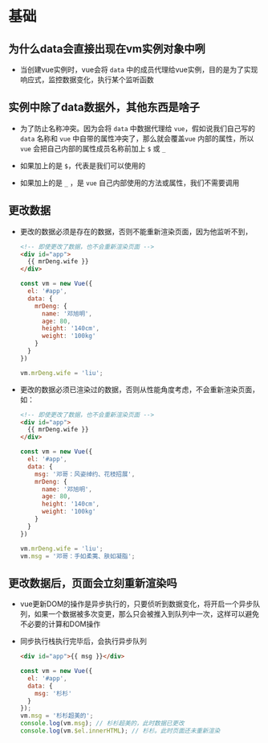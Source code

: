 # 基础

## 为什么data会直接出现在vm实例对象中咧

+ 当创建vue实例时，vue会将 `data` 中的成员代理给vue实例，目的是为了实现响应式，监控数据变化，执行某个监听函数

## 实例中除了data数据外，其他东西是啥子

+ 为了防止名称冲突。因为会将 `data` 中数据代理给 `vue`，假如说我们自己写的 `data` 名称和 `vue` 中自带的属性冲突了，那么就会覆盖`vue` 内部的属性，所以 `vue` 会把自己内部的属性成员名称前加上 `$` 或 `_`&#x20;

+ 如果加上的是 `$`，代表是我们可以使用的

+ 如果加上的是 `_` ，是 `vue` 自己内部使用的方法或属性，我们不需要调用

## 更改数据

+ 更改的数据必须是存在的数据，否则不能重新渲染页面，因为他监听不到，

  ```html
  <!-- 即使更改了数据，也不会重新渲染页面 -->
  <div id="app">
    {{ mrDeng.wife }}
  </div>
  ```

  ```js
  const vm = new Vue({
    el: '#app',
    data: {
      mrDeng: {
        name: '邓旭明',
        age: 80,
        height: '140cm',
        weight: '100kg'
      }
    }
  })

  vm.mrDeng.wife = 'liu';
  ```

+ 更改的数据必须已渲染过的数据，否则从性能角度考虑，不会重新渲染页面，如：

  ```html
  <!-- 即使更改了数据，也不会重新渲染页面 -->
  <div id="app">
    {{ mrDeng.wife }}
  </div>
  ```

  ```js
  const vm = new Vue({
    el: '#app',
    data: {
      msg: '邓哥：风姿绰约、花枝招展',
      mrDeng: {
        name: '邓旭明',
        age: 80,
        height: '140cm',
        weight: '100kg'
      }
    }
  })

  vm.mrDeng.wife = 'liu';
  vm.msg = '邓哥：手如柔荑、肤如凝脂';
  ```

## 更改数据后，页面会立刻重新渲染吗

+ vue更新DOM的操作是异步执行的，只要侦听到数据变化，将开启一个异步队列，如果一个数据被多次变更，那么只会被推入到队列中一次，这样可以避免不必要的计算和DOM操作

+ 同步执行栈执行完毕后，会执行异步队列

  ```html
  <div id="app">{{ msg }}</div>
  ```

  ```js
  const vm = new Vue({
    el: '#app',
    data: {
      msg: '杉杉'
    }
  });
  vm.msg = '杉杉超美的';
  console.log(vm.msg); // 杉杉超美的，此时数据已更改
  console.log(vm.$el.innerHTML); // 杉杉。此时页面还未重新渲染
  ```
